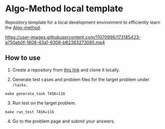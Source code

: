 # Algo-Method local template
Repository template for a local development environment to efficiently learn the [Algo-method](https://algo-method.com/).

https://user-images.githubusercontent.com/11070996/173185423-a750ab0f-1808-43a1-9308-b82383273085.mp4


## How to use

1. Create a repository from [this link](https://github.com/kawamataryo/algo-method-local-template/generate) and clone it locally.

2. Generate test cases and problem files for the target problem under `/tasks`.

```
make generate_task TASK=116
```

3. Run test on the target problem.

```
make run_test TASK=116
```

4. Go to the problem page and submit your answers.